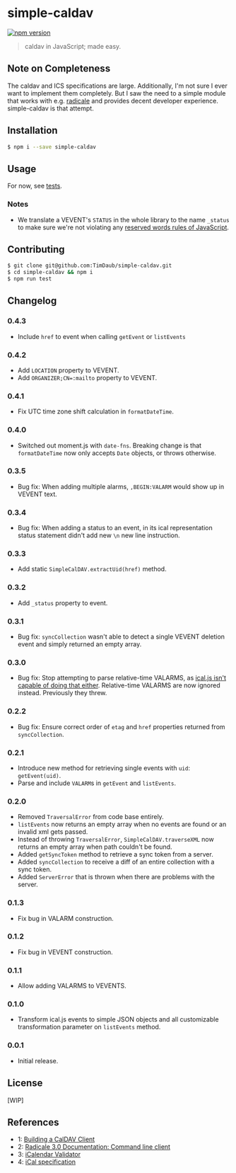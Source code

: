 # simple-caldav

[![npm version](https://badge.fury.io/js/simple-caldav.svg)](https://badge.fury.io/js/simple-caldav)

> caldav in JavaScript; made easy.

## Note on Completeness

The caldav and ICS specifications are large. Additionally, I'm not sure I ever
want to implement them completely. But I saw the need to a simple module that
works with e.g. [radicale](https://radicale.org/3.0.html) and provides decent
developer experience. simple-caldav is that attempt.

## Installation

```bash
$ npm i --save simple-caldav
```

## Usage

For now, see [tests](./test/index.test.js).

### Notes

- We translate a VEVENT's `STATUS` in the whole library to the name
  `_status` to make sure we're not violating any [reserved words rules of
  JavaScript](https://developer.mozilla.org/en-US/docs/Web/JavaScript/Reference/Lexical_grammar#Keywords).

## Contributing

```bash
$ git clone git@github.com:TimDaub/simple-caldav.git
$ cd simple-caldav && npm i
$ npm run test
```

## Changelog

### 0.4.3

- Include `href` to event when calling `getEvent` or `listEvents`

### 0.4.2

- Add `LOCATION` property to VEVENT.
- Add `ORGANIZER;CN=:mailto` property to VEVENT.

### 0.4.1

- Fix UTC time zone shift calculation in `formatDateTime`.

### 0.4.0

- Switched out moment.js with `date-fns`. Breaking change is that
  `formatDateTime` now only accepts `Date` objects, or throws otherwise.

### 0.3.5

- Bug fix: When adding multiple alarms, `,BEGIN:VALARM` would show up in VEVENT
text.

### 0.3.4

- Bug fix: When adding a status to an event, in its ical representation status
statement didn't add new `\n` new line instruction.

### 0.3.3

- Add static `SimpleCalDAV.extractUid(href)` method.

### 0.3.2

- Add `_status` property to event.

### 0.3.1

- Bug fix: `syncCollection` wasn't able to detect a single VEVENT deletion event
and simply returned an empty array. 

### 0.3.0

- Bug fix: Stop attempting to parse relative-time VALARMS, as [ical.js isn't
  capable of doing that
  either](https://github.com/mozilla-comm/ical.js/issues/451). Relative-time
  VALARMS are now ignored instead. Previously they threw.

### 0.2.2

- Bug fix: Ensure correct order of `etag` and `href` properties returned from
  `syncCollection`.

### 0.2.1

- Introduce new method for retrieving single events with `uid`:
  `getEvent(uid)`.
- Parse and include `VALARM`s in `getEvent` and `listEvents`.

### 0.2.0

- Removed `TraversalError` from code base entirely.
- `listEvents` now returns an empty array when no events are found or an
  invalid xml gets passed.
- Instead of throwing `TraversalError`, `SimpleCalDAV.traverseXML` now returns
  an empty array when path couldn't be found.
- Added `getSyncToken` method to retrieve a sync token from a server.
- Added `syncCollection` to receive a diff of an entire collection with a sync
  token.
- Added `ServerError` that is thrown when there are problems with the server.

### 0.1.3

- Fix bug in VALARM construction.

### 0.1.2

- Fix bug in VEVENT construction.

### 0.1.1

- Allow adding VALARMS to VEVENTS.

### 0.1.0

- Transform ical.js events to simple JSON objects and all customizable
  transformation parameter on `listEvents` method.

### 0.0.1

- Initial release.

## License

[WIP]

## References

- 1: [Building a CalDAV Client](https://sabre.io/dav/building-a-caldav-client/)
- 2: [Radicale 3.0 Documentation: Command line client](https://radicale.org/3.0.html#documentation/supported-clients/command-line)
- 3: [iCalendar Validator](https://icalendar.org/validator.html)
- 4: [iCal specification](https://tools.ietf.org/html/rfc5545)
